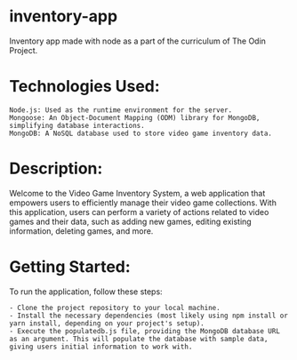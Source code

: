 # inventory-app
Inventory app made with node as a part of the curriculum of The Odin Project. 

# Technologies Used:

    Node.js: Used as the runtime environment for the server.
    Mongoose: An Object-Document Mapping (ODM) library for MongoDB, simplifying database interactions.
    MongoDB: A NoSQL database used to store video game inventory data.

# Description:
Welcome to the Video Game Inventory System, a web application that empowers users to efficiently manage their video game collections. With this application, users can perform a variety of actions related to video games and their data, such as adding new games, editing existing information, deleting games, and more.

# Getting Started:

To run the application, follow these steps:

    - Clone the project repository to your local machine.
    - Install the necessary dependencies (most likely using npm install or yarn install, depending on your project's setup).
    - Execute the populatedb.js file, providing the MongoDB database URL as an argument. This will populate the database with sample data, giving users initial information to work with.

